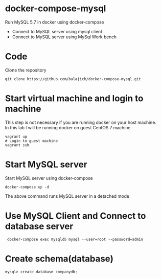 # docker-compose-mysql
Run MySQL 5.7 in docker using docker-compose
- Connect to MySQL server using mysql client
- Connect to MySQL server using MySql Work bench
# Code
Clone the repository
    
    git clone https://github.com/balajich/docker-compose-mysql.git
# Start virtual machine and login to machine
This step is not necessary if you are running docker on your host machine. In this lab I will be running docker on guest CentOS 7 machine

    vagrant up
    # Login to guest machine
    vagrant ssh
# Start MySQL server
Start MySQL server using docker-compose

    docker-compose up -d
The above command runs MySQL server in a detached mode

# Use MySQL Client and Connect to database server

     docker-compose exec mysqldb mysql --user=root --password=admin
# Create schema(database)

    mysql> create database companydb;


